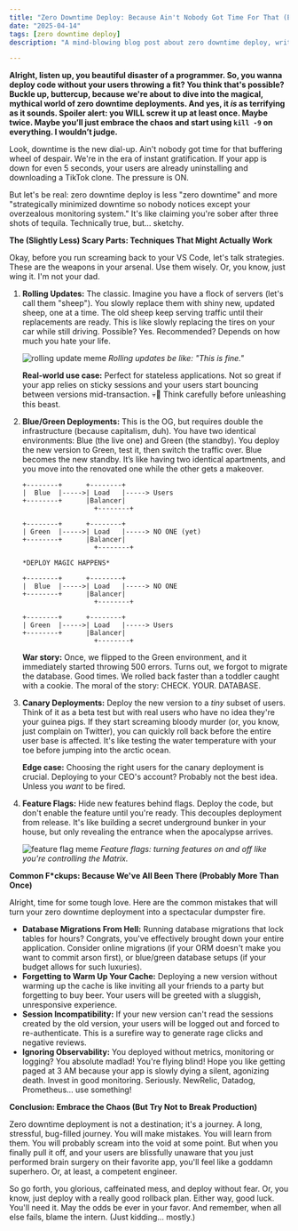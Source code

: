 ```yaml
---
title: "Zero Downtime Deploy: Because Ain't Nobody Got Time For That (Especially Not You)"
date: "2025-04-14"
tags: [zero downtime deploy]
description: "A mind-blowing blog post about zero downtime deploy, written for chaotic Gen Z engineers who are probably procrastinating on their homework."

---
```


**Alright, listen up, you beautiful disaster of a programmer. So, you wanna deploy code without your users throwing a fit? You think that's possible? Buckle up, buttercup, because we're about to dive into the magical, mythical world of zero downtime deployments. And yes, it *is* as terrifying as it sounds. Spoiler alert: you WILL screw it up at least once. Maybe twice. Maybe you’ll just embrace the chaos and start using `kill -9` on everything. I wouldn’t judge.**

Look, downtime is the new dial-up. Ain't nobody got time for that buffering wheel of despair. We're in the era of instant gratification. If your app is down for even 5 seconds, your users are already uninstalling and downloading a TikTok clone. The pressure is ON.

But let's be real: zero downtime deploy is less "zero downtime" and more "strategically minimized downtime so nobody notices except your overzealous monitoring system." It's like claiming you're sober after three shots of tequila. Technically true, but... sketchy.

**The (Slightly Less) Scary Parts: Techniques That Might Actually Work**

Okay, before you run screaming back to your VS Code, let's talk strategies. These are the weapons in your arsenal. Use them wisely. Or, you know, just wing it. I'm not your dad.

1.  **Rolling Updates:** The classic. Imagine you have a flock of servers (let's call them "sheep"). You slowly replace them with shiny new, updated sheep, one at a time. The old sheep keep serving traffic until their replacements are ready. This is like slowly replacing the tires on your car while still driving. Possible? Yes. Recommended? Depends on how much you hate your life.

    ![rolling update meme](https://i.imgflip.com/3i0w93.jpg)
    *Rolling updates be like: "This is fine."*

    **Real-world use case:** Perfect for stateless applications. Not so great if your app relies on sticky sessions and your users start bouncing between versions mid-transaction. 💀🙏 Think carefully before unleashing this beast.

2.  **Blue/Green Deployments:** This is the OG, but requires double the infrastructure (because capitalism, duh). You have two identical environments: Blue (the live one) and Green (the standby). You deploy the new version to Green, test it, then switch the traffic over. Blue becomes the new standby. It’s like having two identical apartments, and you move into the renovated one while the other gets a makeover.

    ```ascii
    +--------+      +--------+
    |  Blue  |----->| Load   |-----> Users
    +--------+      |Balancer|
                      +--------+

    +--------+      +--------+
    | Green  |----->| Load   |-----> NO ONE (yet)
    +--------+      |Balancer|
                      +--------+

    *DEPLOY MAGIC HAPPENS*

    +--------+      +--------+
    |  Blue  |----->| Load   |-----> NO ONE
    +--------+      |Balancer|
                      +--------+

    +--------+      +--------+
    | Green  |----->| Load   |-----> Users
    +--------+      |Balancer|
                      +--------+
    ```

    **War story:** Once, we flipped to the Green environment, and it immediately started throwing 500 errors. Turns out, we forgot to migrate the database. Good times. We rolled back faster than a toddler caught with a cookie. The moral of the story: CHECK. YOUR. DATABASE.

3.  **Canary Deployments:** Deploy the new version to a *tiny* subset of users. Think of it as a beta test but with real users who have no idea they're your guinea pigs. If they start screaming bloody murder (or, you know, just complain on Twitter), you can quickly roll back before the entire user base is affected. It's like testing the water temperature with your toe before jumping into the arctic ocean.

    **Edge case:** Choosing the right users for the canary deployment is crucial. Deploying to your CEO's account? Probably not the best idea. Unless you *want* to be fired.

4.  **Feature Flags:** Hide new features behind flags. Deploy the code, but don't enable the feature until you're ready. This decouples deployment from release. It's like building a secret underground bunker in your house, but only revealing the entrance when the apocalypse arrives.

    ![feature flag meme](https://pbs.twimg.com/media/FqY-oFjXoAcp6V0.jpg)
    *Feature flags: turning features on and off like you're controlling the Matrix.*

**Common F*ckups: Because We've All Been There (Probably More Than Once)**

Alright, time for some tough love. Here are the common mistakes that will turn your zero downtime deployment into a spectacular dumpster fire.

*   **Database Migrations From Hell:** Running database migrations that lock tables for hours? Congrats, you've effectively brought down your entire application. Consider online migrations (if your ORM doesn't make you want to commit arson first), or blue/green database setups (if your budget allows for such luxuries).
*   **Forgetting to Warm Up Your Cache:** Deploying a new version without warming up the cache is like inviting all your friends to a party but forgetting to buy beer. Your users will be greeted with a sluggish, unresponsive experience.
*   **Session Incompatibility:** If your new version can't read the sessions created by the old version, your users will be logged out and forced to re-authenticate. This is a surefire way to generate rage clicks and negative reviews.
*   **Ignoring Observability:** You deployed without metrics, monitoring or logging? You absolute madlad! You're flying blind! Hope you like getting paged at 3 AM because your app is slowly dying a silent, agonizing death. Invest in good monitoring. Seriously. NewRelic, Datadog, Prometheus… use something!

**Conclusion: Embrace the Chaos (But Try Not to Break Production)**

Zero downtime deployment is not a destination; it's a journey. A long, stressful, bug-filled journey. You will make mistakes. You will learn from them. You will probably scream into the void at some point. But when you finally pull it off, and your users are blissfully unaware that you just performed brain surgery on their favorite app, you'll feel like a goddamn superhero. Or, at least, a competent engineer.

So go forth, you glorious, caffeinated mess, and deploy without fear. Or, you know, just deploy with a really good rollback plan. Either way, good luck. You'll need it. May the odds be ever in your favor. And remember, when all else fails, blame the intern. (Just kidding... mostly.)
